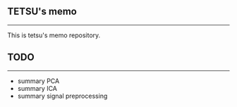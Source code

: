 ## TETSU's memo
---
This is tetsu's memo repository.

## TODO
---
- summary PCA
- summary ICA
- summary signal preprocessing
